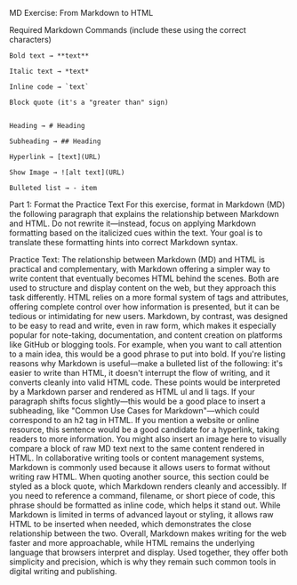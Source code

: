 MD Exercise: From Markdown to HTML

Required Markdown Commands (include these using the correct characters)

    Bold text → **text**

    Italic text → *text*

    Inline code → `text`

    Block quote (it's a "greater than" sign)


    Heading → # Heading

    Subheading → ## Heading

    Hyperlink → [text](URL)

    Show Image → ![alt text](URL)

    Bulleted list → - item

Part 1: Format the Practice Text
For this exercise, format in Markdown (MD) the following paragraph that explains the relationship between Markdown and HTML. Do not rewrite it—instead, focus on applying Markdown formatting based on the italicized cues within the text. Your goal is to translate these formatting hints into correct Markdown syntax.

Practice Text:
The relationship between Markdown (MD) and HTML is practical and complementary, with Markdown offering a simpler way to write content that eventually becomes HTML behind the scenes. Both are used to structure and display content on the web, but they approach this task differently. HTML relies on a more formal system of tags and attributes, offering complete control over how information is presented, but it can be tedious or intimidating for new users. Markdown, by contrast, was designed to be easy to read and write, even in raw form, which makes it especially popular for note-taking, documentation, and content creation on platforms like GitHub or blogging tools. For example, when you want to call attention to a main idea, this would be a good phrase to put into bold. If you're listing reasons why Markdown is useful—make a bulleted list of the following: it's easier to write than HTML, it doesn't interrupt the flow of writing, and it converts cleanly into valid HTML code. These points would be interpreted by a Markdown parser and rendered as HTML ul and li tags. If your paragraph shifts focus slightly—this would be a good place to insert a subheading, like "Common Use Cases for Markdown"—which could correspond to an h2 tag in HTML. If you mention a website or online resource, this sentence would be a good candidate for a hyperlink, taking readers to more information. You might also insert an image here to visually compare a block of raw MD text next to the same content rendered in HTML. In collaborative writing tools or content management systems, Markdown is commonly used because it allows users to format without writing raw HTML. When quoting another source, this section could be styled as a block quote, which Markdown renders cleanly and accessibly. If you need to reference a command, filename, or short piece of code, this phrase should be formatted as inline code, which helps it stand out. While Markdown is limited in terms of advanced layout or styling, it allows raw HTML to be inserted when needed, which demonstrates the close relationship between the two. Overall, Markdown makes writing for the web faster and more approachable, while HTML remains the underlying language that browsers interpret and display. Used together, they offer both simplicity and precision, which is why they remain such common tools in digital writing and publishing.

